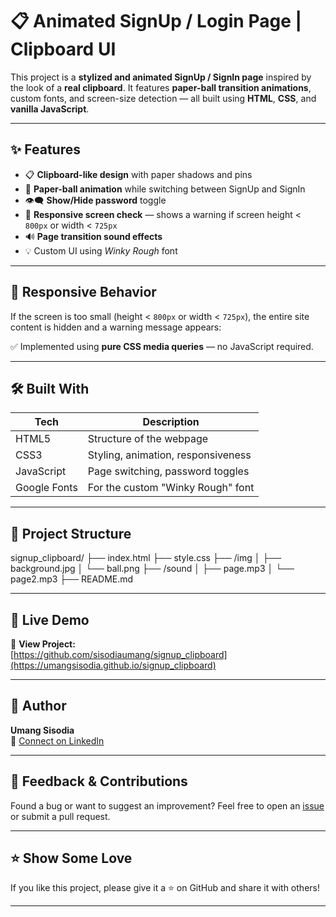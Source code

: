 # 📋 Animated SignUp / Login Page | Clipboard UI

This project is a **stylized and animated SignUp / SignIn page** inspired by the look of a **real clipboard**. It features **paper-ball transition animations**, custom fonts, and screen-size detection — all built using **HTML**, **CSS**, and **vanilla JavaScript**.

---

## ✨ Features

- 📋 **Clipboard-like design** with paper shadows and pins
- 🧻 **Paper-ball animation** while switching between SignUp and SignIn
- 👁️‍🗨️ **Show/Hide password** toggle
- 📱 **Responsive screen check** — shows a warning if screen height < `800px` or width < `725px`
- 🔊 **Page transition sound effects**
- 💡 Custom UI using *Winky Rough* font

---

## 📐 Responsive Behavior

If the screen is too small (height < `800px` or width < `725px`), the entire site content is hidden and a warning message appears:


✅ Implemented using **pure CSS media queries** — no JavaScript required.

---


## 🛠️ Built With

| Tech         | Description                      |
|--------------|----------------------------------|
| HTML5        | Structure of the webpage         |
| CSS3         | Styling, animation, responsiveness |
| JavaScript   | Page switching, password toggles |
| Google Fonts | For the custom "Winky Rough" font |

---

## 📁 Project Structure
signup_clipboard/
├── index.html
├── style.css
├── /img
│ ├── background.jpg
│ └── ball.png
├── /sound
│ ├── page.mp3
│ └── page2.mp3
├── README.md

---

## 🚀 Live Demo

🔗 **View Project:**  
[https://github.com/sisodiaumang/signup_clipboard](https://umangsisodia.github.io/signup_clipboard)

---

## 🧠 Author

**Umang Sisodia**  
🔗 [Connect on LinkedIn](https://www.linkedin.com/in/umang-sisodia-60a487366/)

---

## 🙌 Feedback & Contributions

Found a bug or want to suggest an improvement? Feel free to open an [issue](https://github.com/umangsisodia/signup_clipboard/issues) or submit a pull request.

---

## ⭐ Show Some Love

If you like this project, please give it a ⭐ on GitHub and share it with others!

---
